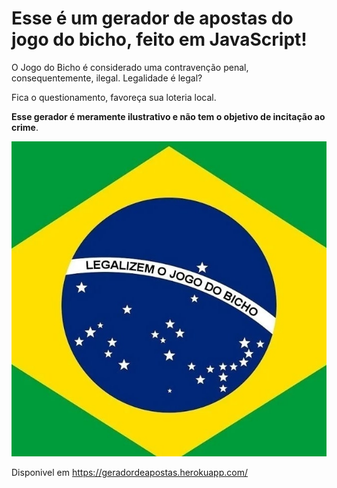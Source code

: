 <h1>Esse é um gerador de apostas do jogo do bicho, feito em JavaScript!</h1>

O Jogo do Bicho é considerado uma contravenção penal, consequentemente, ilegal. Legalidade é legal? </p>

Fica o questionamento, favoreça sua loteria local.</p> **Esse gerador é meramente ilustrativo e não tem o objetivo de incitação ao crime**.

![bandeira do brasil com: legalizem o jogo do bicho escrito na faixa](https://github.com/LaisaRodrigues/jogodobicho/blob/main/inspo/bandeira.jpg)

Disponivel em https://geradordeapostas.herokuapp.com/



